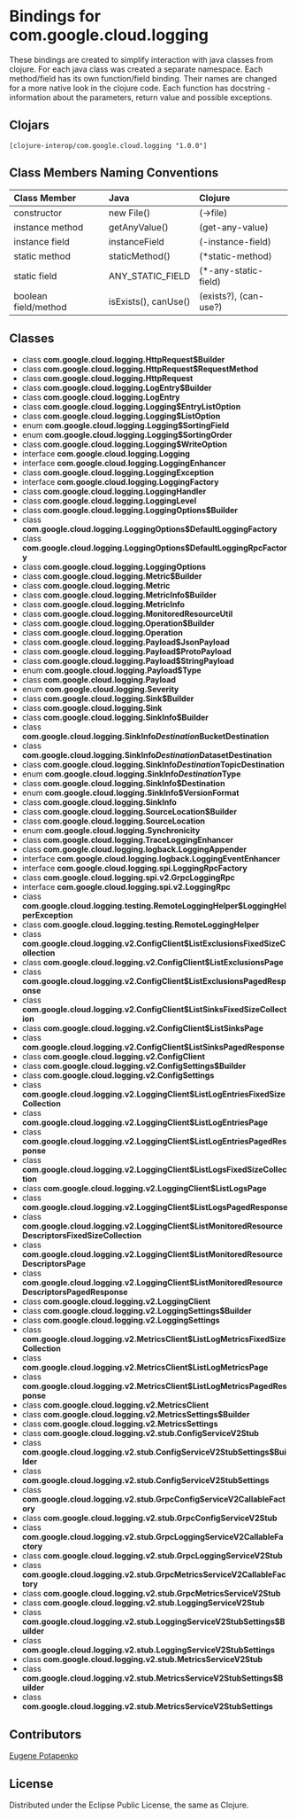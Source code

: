 # Bindings for com.google.cloud.logging

These bindings are created to simplify interaction with java classes from clojure.
For each java class was created a separate namespace.
Each method/field has its own function/field binding.
Their names are changed for a more native look in the clojure code. Each function has docstring - information about the parameters, return value and possible exceptions.

## Clojars

```
[clojure-interop/com.google.cloud.logging "1.0.0"]
```

## Class Members Naming Conventions

| Class Member | Java | Clojure |
|:--|:--|:--|
| constructor | new File() | (->file) |
| instance method | getAnyValue() | (get-any-value) |
| instance field | instanceField | (-instance-field) |
| static method | staticMethod() | (*static-method) |
| static field | ANY_STATIC_FIELD | (*-any-static-field) |
| boolean field/method | isExists(), canUse() | (exists?), (can-use?) |

## Classes

- class **com.google.cloud.logging.HttpRequest$Builder**
- class **com.google.cloud.logging.HttpRequest$RequestMethod**
- class **com.google.cloud.logging.HttpRequest**
- class **com.google.cloud.logging.LogEntry$Builder**
- class **com.google.cloud.logging.LogEntry**
- class **com.google.cloud.logging.Logging$EntryListOption**
- class **com.google.cloud.logging.Logging$ListOption**
- enum **com.google.cloud.logging.Logging$SortingField**
- enum **com.google.cloud.logging.Logging$SortingOrder**
- class **com.google.cloud.logging.Logging$WriteOption**
- interface **com.google.cloud.logging.Logging**
- interface **com.google.cloud.logging.LoggingEnhancer**
- class **com.google.cloud.logging.LoggingException**
- interface **com.google.cloud.logging.LoggingFactory**
- class **com.google.cloud.logging.LoggingHandler**
- class **com.google.cloud.logging.LoggingLevel**
- class **com.google.cloud.logging.LoggingOptions$Builder**
- class **com.google.cloud.logging.LoggingOptions$DefaultLoggingFactory**
- class **com.google.cloud.logging.LoggingOptions$DefaultLoggingRpcFactory**
- class **com.google.cloud.logging.LoggingOptions**
- class **com.google.cloud.logging.Metric$Builder**
- class **com.google.cloud.logging.Metric**
- class **com.google.cloud.logging.MetricInfo$Builder**
- class **com.google.cloud.logging.MetricInfo**
- class **com.google.cloud.logging.MonitoredResourceUtil**
- class **com.google.cloud.logging.Operation$Builder**
- class **com.google.cloud.logging.Operation**
- class **com.google.cloud.logging.Payload$JsonPayload**
- class **com.google.cloud.logging.Payload$ProtoPayload**
- class **com.google.cloud.logging.Payload$StringPayload**
- enum **com.google.cloud.logging.Payload$Type**
- class **com.google.cloud.logging.Payload**
- enum **com.google.cloud.logging.Severity**
- class **com.google.cloud.logging.Sink$Builder**
- class **com.google.cloud.logging.Sink**
- class **com.google.cloud.logging.SinkInfo$Builder**
- class **com.google.cloud.logging.SinkInfo$Destination$BucketDestination**
- class **com.google.cloud.logging.SinkInfo$Destination$DatasetDestination**
- class **com.google.cloud.logging.SinkInfo$Destination$TopicDestination**
- enum **com.google.cloud.logging.SinkInfo$Destination$Type**
- class **com.google.cloud.logging.SinkInfo$Destination**
- enum **com.google.cloud.logging.SinkInfo$VersionFormat**
- class **com.google.cloud.logging.SinkInfo**
- class **com.google.cloud.logging.SourceLocation$Builder**
- class **com.google.cloud.logging.SourceLocation**
- enum **com.google.cloud.logging.Synchronicity**
- class **com.google.cloud.logging.TraceLoggingEnhancer**
- class **com.google.cloud.logging.logback.LoggingAppender**
- interface **com.google.cloud.logging.logback.LoggingEventEnhancer**
- interface **com.google.cloud.logging.spi.LoggingRpcFactory**
- class **com.google.cloud.logging.spi.v2.GrpcLoggingRpc**
- interface **com.google.cloud.logging.spi.v2.LoggingRpc**
- class **com.google.cloud.logging.testing.RemoteLoggingHelper$LoggingHelperException**
- class **com.google.cloud.logging.testing.RemoteLoggingHelper**
- class **com.google.cloud.logging.v2.ConfigClient$ListExclusionsFixedSizeCollection**
- class **com.google.cloud.logging.v2.ConfigClient$ListExclusionsPage**
- class **com.google.cloud.logging.v2.ConfigClient$ListExclusionsPagedResponse**
- class **com.google.cloud.logging.v2.ConfigClient$ListSinksFixedSizeCollection**
- class **com.google.cloud.logging.v2.ConfigClient$ListSinksPage**
- class **com.google.cloud.logging.v2.ConfigClient$ListSinksPagedResponse**
- class **com.google.cloud.logging.v2.ConfigClient**
- class **com.google.cloud.logging.v2.ConfigSettings$Builder**
- class **com.google.cloud.logging.v2.ConfigSettings**
- class **com.google.cloud.logging.v2.LoggingClient$ListLogEntriesFixedSizeCollection**
- class **com.google.cloud.logging.v2.LoggingClient$ListLogEntriesPage**
- class **com.google.cloud.logging.v2.LoggingClient$ListLogEntriesPagedResponse**
- class **com.google.cloud.logging.v2.LoggingClient$ListLogsFixedSizeCollection**
- class **com.google.cloud.logging.v2.LoggingClient$ListLogsPage**
- class **com.google.cloud.logging.v2.LoggingClient$ListLogsPagedResponse**
- class **com.google.cloud.logging.v2.LoggingClient$ListMonitoredResourceDescriptorsFixedSizeCollection**
- class **com.google.cloud.logging.v2.LoggingClient$ListMonitoredResourceDescriptorsPage**
- class **com.google.cloud.logging.v2.LoggingClient$ListMonitoredResourceDescriptorsPagedResponse**
- class **com.google.cloud.logging.v2.LoggingClient**
- class **com.google.cloud.logging.v2.LoggingSettings$Builder**
- class **com.google.cloud.logging.v2.LoggingSettings**
- class **com.google.cloud.logging.v2.MetricsClient$ListLogMetricsFixedSizeCollection**
- class **com.google.cloud.logging.v2.MetricsClient$ListLogMetricsPage**
- class **com.google.cloud.logging.v2.MetricsClient$ListLogMetricsPagedResponse**
- class **com.google.cloud.logging.v2.MetricsClient**
- class **com.google.cloud.logging.v2.MetricsSettings$Builder**
- class **com.google.cloud.logging.v2.MetricsSettings**
- class **com.google.cloud.logging.v2.stub.ConfigServiceV2Stub**
- class **com.google.cloud.logging.v2.stub.ConfigServiceV2StubSettings$Builder**
- class **com.google.cloud.logging.v2.stub.ConfigServiceV2StubSettings**
- class **com.google.cloud.logging.v2.stub.GrpcConfigServiceV2CallableFactory**
- class **com.google.cloud.logging.v2.stub.GrpcConfigServiceV2Stub**
- class **com.google.cloud.logging.v2.stub.GrpcLoggingServiceV2CallableFactory**
- class **com.google.cloud.logging.v2.stub.GrpcLoggingServiceV2Stub**
- class **com.google.cloud.logging.v2.stub.GrpcMetricsServiceV2CallableFactory**
- class **com.google.cloud.logging.v2.stub.GrpcMetricsServiceV2Stub**
- class **com.google.cloud.logging.v2.stub.LoggingServiceV2Stub**
- class **com.google.cloud.logging.v2.stub.LoggingServiceV2StubSettings$Builder**
- class **com.google.cloud.logging.v2.stub.LoggingServiceV2StubSettings**
- class **com.google.cloud.logging.v2.stub.MetricsServiceV2Stub**
- class **com.google.cloud.logging.v2.stub.MetricsServiceV2StubSettings$Builder**
- class **com.google.cloud.logging.v2.stub.MetricsServiceV2StubSettings**

## Contributors

[Eugene Potapenko](https://github.com/potapenko/)

## License

Distributed under the Eclipse Public License, the same as Clojure.
